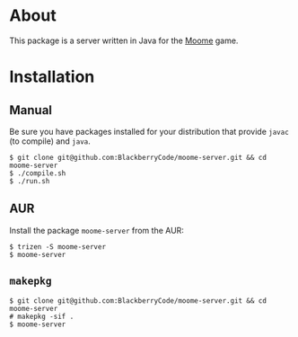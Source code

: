 # About

This package is a server written in Java for the [Moome](https://github.com/BlackberryCode/moome) game.

# Installation

## Manual

Be sure you have packages installed for your distribution that provide `javac` (to compile) and `java`.

```
$ git clone git@github.com:BlackberryCode/moome-server.git && cd moome-server
$ ./compile.sh
$ ./run.sh
```

## AUR

Install the package `moome-server` from the AUR:

```
$ trizen -S moome-server
$ moome-server
```

## `makepkg`

```
$ git clone git@github.com:BlackberryCode/moome-server.git && cd moome-server
# makepkg -sif .
$ moome-server
```
